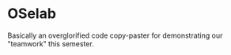 # OSelab
Basically an overglorified code copy-paster for demonstrating our "teamwork" this semester.

